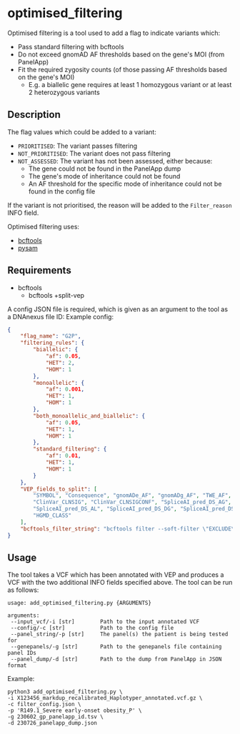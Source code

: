 # optimised_filtering
Optimised filtering is a tool used to add a flag to indicate variants which:
- Pass standard filtering with bcftools
- Do not exceed gnomAD AF thresholds based on the gene's MOI (from PanelApp)
- Fit the required zygosity counts (of those passing AF thresholds based on the gene's MOI)
    - E.g. a biallelic gene requires at least 1 homozygous variant or at least 2 heterozygous variants

## Description
The flag values which could be added to a variant:
- `PRIORITISED`: The variant passes filtering
- `NOT_PRIORITISED`: The variant does not pass filtering
- `NOT_ASSESSED`: The variant has not been assessed, either because:
    - The gene could not be found in the PanelApp dump
    - The gene's mode of inheritance could not be found
    - An AF threshold for the specific mode of inheritance could not be found in the config file

If the variant is not prioritised, the reason will be added to the `Filter_reason` INFO field.

Optimised filtering uses:
- [bcftools](https://samtools.github.io/bcftools/bcftools.html, "bcftools website")
- [pysam](https://pysam.readthedocs.io/en/latest/, "pysam documentation")

## Requirements
- bcftools
    - bcftools +split-vep

A config JSON file is required, which is given as an argument to the tool as a DNAnexus file ID: Example config:

```JSON
{
	"flag_name": "G2P",
	"filtering_rules": {
		"biallelic": {
			"af": 0.05,
			"HET": 2,
			"HOM": 1
		},
		"monoallelic": {
			"af": 0.001,
			"HET": 1,
			"HOM": 1
		},
		"both_monoallelic_and_biallelic": {
			"af": 0.05,
			"HET": 1,
			"HOM": 1
		},
		"standard_filtering": {
			"af": 0.01,
			"HET": 1,
			"HOM": 1
		}
	},
	"VEP_fields_to_split": [
		"SYMBOL", "Consequence", "gnomADe_AF", "gnomADg_AF", "TWE_AF",
		"ClinVar_CLNSIG", "ClinVar_CLNSIGCONF", "SpliceAI_pred_DS_AG",
		"SpliceAI_pred_DS_AL", "SpliceAI_pred_DS_DG", "SpliceAI_pred_DS_DL",
		"HGMD_CLASS"
	],
	"bcftools_filter_string": "bcftools filter --soft-filter \"EXCLUDE\" -m + -e '(CSQ_Consequence~\"synonymous_variant\" | CSQ_Consequence~\"intron_variant\" | CSQ_Consequence~\"upstream_gene_variant\" | CSQ_Consequence~\"downstream_gene_variant\" | CSQ_Consequence~\"intergenic_variant\" | CSQ_Consequence~\"5_prime_UTR_variant\" | CSQ_Consequence~\"3_prime_UTR_variant\" | CSQ_gnomADe_AF>0.01 | CSQ_gnomADg_AF>0.01 | CSQ_TWE_AF>0.05) & CSQ_HGMD_CLASS!=\"DM\"  & CSQ_ClinVar_CLNSIGCONF!~ \"pathogenic\\/i\" & (CSQ_SpliceAI_pred_DS_AG<0.2 | CSQ_SpliceAI_pred_DS_AG==\".\") & (CSQ_SpliceAI_pred_DS_AL<0.2 | CSQ_SpliceAI_pred_DS_AL==\".\") & (CSQ_SpliceAI_pred_DS_DG<0.2 | CSQ_SpliceAI_pred_DS_DG==\".\") & (CSQ_SpliceAI_pred_DS_DL<0.2 | CSQ_SpliceAI_pred_DS_DL==\".\")'"
}
```

## Usage
The tool takes a VCF which has been annotated with VEP and produces a VCF with the two additional INFO fields specified above. The tool can be run as follows:

```
usage: add_optimised_filtering.py {ARGUMENTS}

arguments:
 --input_vcf/-i [str]        Path to the input annotated VCF
 --config/-c [str]           Path to the config file
 --panel_string/-p [str]     The panel(s) the patient is being tested for
 --genepanels/-g [str]       Path to the genepanels file containing panel IDs
 --panel_dump/-d [str]       Path to the dump from PanelApp in JSON format
```


Example:
```
python3 add_optimised_filtering.py \
-i X123456_markdup_recalibrated_Haplotyper_annotated.vcf.gz \
-c filter_config.json \
-p 'R149.1_Severe early-onset obesity_P' \
-g 230602_gp_panelapp_id.tsv \
-d 230726_panelapp_dump.json
```